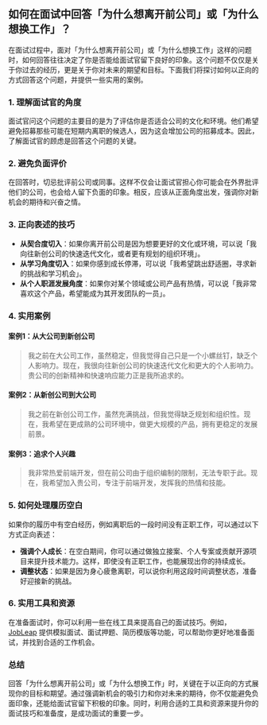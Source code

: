 ## 如何在面试中回答「为什么想离开前公司」或「为什么想换工作」？

在面试过程中，面对「为什么想离开前公司」或「为什么想换工作」这样的问题时，如何回答往往决定了你是否能给面试官留下良好的印象。这个问题不仅仅是关于你过去的经历，更是关于你对未来的期望和目标。下面我们将探讨如何以正向的方式回答这个问题，并提供一些实用的案例。

### 1. **理解面试官的角度**

面试官问这个问题的主要目的是为了评估你是否适合公司的文化和环境。他们希望避免招募那些可能在短期内离职的候选人，因为这会增加公司的招募成本。因此，了解面试官的顾虑是回答这个问题的关键。

### 2. **避免负面评价**

在回答时，切忌批评前公司或同事。这样不仅会让面试官担心你可能会在外界批评他们的公司，也会给人留下负面的印象。相反，应该从正面角度出发，强调你对新机会的期待和兴奋之情。

### 3. **正向表述的技巧**

- **从契合度切入**：如果你离开前公司是因为想要更好的文化或环境，可以说「我向往新创公司的快速迭代文化，或者更有规划的组织环境」。
- **从学习角度切入**：如果你感到成长停滞，可以说「我希望跳出舒适圈，寻求新的挑战和学习机会」。
- **从个人职涯发展角度**：如果你对某个领域或公司产品有热情，可以说「我非常喜欢这个产品，希望能成为其开发团队的一员」。

### 4. **实用案例**

#### 案例1：从大公司到新创公司

> 我之前在大公司工作，虽然稳定，但我觉得自己只是一个小螺丝钉，缺乏个人影响力。现在，我很向往新创公司的快速迭代文化和更大的个人影响力。贵公司的创新精神和快速响应能力正是我所追求的。

#### 案例2：从新创公司到大公司

> 我之前在新创公司工作，虽然充满挑战，但我觉得缺乏规划和组织性。现在，我希望在更成熟的公司环境中，做更大规模的产品，拥有更稳定的发展前景。

#### 案例3：追求个人兴趣

> 我非常热爱前端开发，但在前公司由于组织编制的限制，无法专职于此。现在，我希望加入贵公司，专注于前端开发，发挥我的热情和技能。

### 5. **如何处理履历空白**

如果你的履历中有空白经历，例如离职后的一段时间没有正职工作，可以通过以下方式正向表述：

- **强调个人成长**：在空白期间，你可以通过做独立接案、个人专案或贡献开源项目来提升技术能力。这样，即使没有正职工作，也能展现出你的持续成长。
- **调整状态**：如果是因为身心疲惫离职，可以说你利用这段时间调整状态，准备好迎接新的挑战。

### 6. **实用工具和资源**

在准备面试时，你可以利用一些在线工具来提高自己的面试技巧。例如，[JobLeap](https://www.jobleap.cn) 提供模拟面试、面试押题、简历模版等功能，可以帮助你更好地准备面试，并找到合适的工作机会。

### 总结

回答「为什么想离开前公司」或「为什么想换工作」时，关键在于以正向的方式展现你的目标和期望。通过强调新机会的吸引力和你对未来的期待，你不仅能避免负面印象，还能给面试官留下积极的印象。同时，利用合适的工具和资源来提升你的面试技巧和准备度，是成功面试的重要一步。